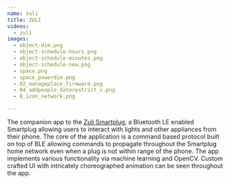 ```yaml
---
name: zuli
title: ZULI
videos:
  - zuli
images:
  - object-dim.png
  - object-schedule-hours.png
  - object-schedule-minutes.png
  - object-schedule-new.png
  - space.png
  - space_powerdim.png
  - 02_manageplace_firmware.png
  - 04_addpeople_daterestrict_c.png
  - 8_icon_network.png                       

---
```

The companion app to the [Zuli Smartplug](https://zuli.io/), a Bluetooth LE enabled Smartplug allowing users to interact with lights and other appliances from their phone. The core of the application is a command based protocol built on top of BLE allowing commands to propagate throughout the Smartplug home network even when a plug is not within range of the phone. The app implements various functionality via machine learning and OpenCV. Custom crafted UI with intricately choreographed animation can be seen throughout the app.
